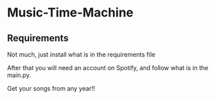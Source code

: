 # Music-Time-Machine

## Requirements

Not much, just install what is in the requirements file

After that you will need an account on Spotify, and follow what is in the main.py.

Get your songs from any year!!
